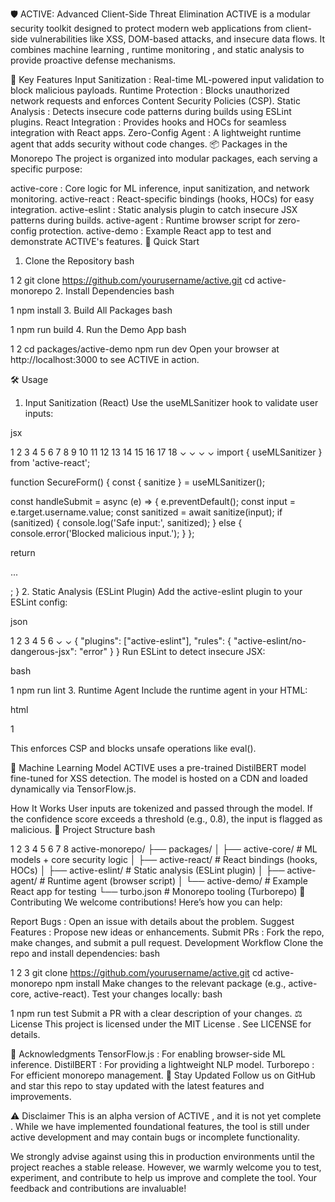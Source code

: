 🛡️ ACTIVE: Advanced Client-Side Threat Elimination
ACTIVE is a modular security toolkit designed to protect modern web applications from client-side vulnerabilities like XSS, DOM-based attacks, and insecure data flows. It combines machine learning , runtime monitoring , and static analysis to provide proactive defense mechanisms.

🌟 Key Features
Input Sanitization : Real-time ML-powered input validation to block malicious payloads.
Runtime Protection : Blocks unauthorized network requests and enforces Content Security Policies (CSP).
Static Analysis : Detects insecure code patterns during builds using ESLint plugins.
React Integration : Provides hooks and HOCs for seamless integration with React apps.
Zero-Config Agent : A lightweight runtime agent that adds security without code changes.
📦 Packages in the Monorepo
The project is organized into modular packages, each serving a specific purpose:

active-core : Core logic for ML inference, input sanitization, and network monitoring.
active-react : React-specific bindings (hooks, HOCs) for easy integration.
active-eslint : Static analysis plugin to catch insecure JSX patterns during builds.
active-agent : Runtime browser script for zero-config protection.
active-demo : Example React app to test and demonstrate ACTIVE's features.
🚀 Quick Start

1. Clone the Repository
   bash

1
2
git clone https://github.com/yourusername/active.git
cd active-monorepo 2. Install Dependencies
bash

1
npm install 3. Build All Packages
bash

1
npm run build 4. Run the Demo App
bash

1
2
cd packages/active-demo
npm run dev
Open your browser at http://localhost:3000 to see ACTIVE in action.

🛠️ Usage

1. Input Sanitization (React)
   Use the useMLSanitizer hook to validate user inputs:

jsx

1
2
3
4
5
6
7
8
9
10
11
12
13
14
15
16
17
18
⌄
⌄
⌄
⌄
import { useMLSanitizer } from 'active-react';

function SecureForm() {
const { sanitize } = useMLSanitizer();

const handleSubmit = async (e) => {
e.preventDefault();
const input = e.target.username.value;
const sanitized = await sanitize(input);
if (sanitized) {
console.log('Safe input:', sanitized);
} else {
console.error('Blocked malicious input.');
}
};

return <form onSubmit={handleSubmit}>...</form>;
} 2. Static Analysis (ESLint Plugin)
Add the active-eslint plugin to your ESLint config:

json

1
2
3
4
5
6
⌄
⌄
{
"plugins": ["active-eslint"],
"rules": {
"active-eslint/no-dangerous-jsx": "error"
}
}
Run ESLint to detect insecure JSX:

bash

1
npm run lint 3. Runtime Agent
Include the runtime agent in your HTML:

html

1

<script src="https://cdn.active-sec.com/v1/agent.js "></script>

This enforces CSP and blocks unsafe operations like eval().

🧠 Machine Learning Model
ACTIVE uses a pre-trained DistilBERT model fine-tuned for XSS detection. The model is hosted on a CDN and loaded dynamically via TensorFlow.js.

How It Works
User inputs are tokenized and passed through the model.
If the confidence score exceeds a threshold (e.g., 0.8), the input is flagged as malicious.
📂 Project Structure
bash

1
2
3
4
5
6
7
8
active-monorepo/
├── packages/
│ ├── active-core/ # ML models + core security logic
│ ├── active-react/ # React bindings (hooks, HOCs)
│ ├── active-eslint/ # Static analysis (ESLint plugin)
│ ├── active-agent/ # Runtime agent (browser script)
│ └── active-demo/ # Example React app for testing
└── turbo.json # Monorepo tooling (Turborepo)
🤝 Contributing
We welcome contributions! Here’s how you can help:

Report Bugs : Open an issue with details about the problem.
Suggest Features : Propose new ideas or enhancements.
Submit PRs : Fork the repo, make changes, and submit a pull request.
Development Workflow
Clone the repo and install dependencies:
bash

1
2
3
git clone https://github.com/yourusername/active.git
cd active-monorepo
npm install
Make changes to the relevant package (e.g., active-core, active-react).
Test your changes locally:
bash

1
npm run test
Submit a PR with a clear description of your changes.
⚖️ License
This project is licensed under the MIT License . See LICENSE for details.

🙏 Acknowledgments
TensorFlow.js : For enabling browser-side ML inference.
DistilBERT : For providing a lightweight NLP model.
Turborepo : For efficient monorepo management.
📢 Stay Updated
Follow us on GitHub and star this repo to stay updated with the latest features and improvements.

⚠️ Disclaimer
This is an alpha version of ACTIVE , and it is not yet complete . While we have implemented foundational features, the tool is still under active development and may contain bugs or incomplete functionality.

We strongly advise against using this in production environments until the project reaches a stable release. However, we warmly welcome you to test, experiment, and contribute to help us improve and complete the tool. Your feedback and contributions are invaluable!
